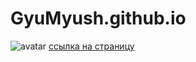 # GyuMyush.github.io
![avatar](https://gyumyush.github.io/img/home_page.png)
 [ссылка на страницу](https://gyumyush.github.io/index.html)
